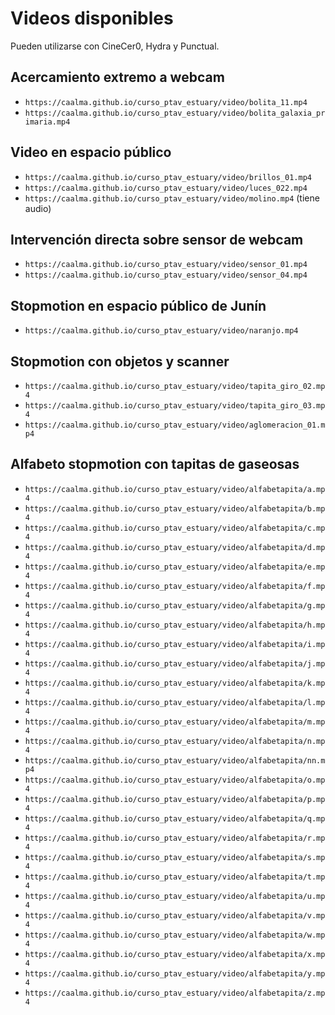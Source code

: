 # Videos disponibles


Pueden utilizarse con CineCer0, Hydra y Punctual.


## Acercamiento extremo a webcam

+ `https://caalma.github.io/curso_ptav_estuary/video/bolita_11.mp4`
+ `https://caalma.github.io/curso_ptav_estuary/video/bolita_galaxia_primaria.mp4`

## Video en espacio público

+ `https://caalma.github.io/curso_ptav_estuary/video/brillos_01.mp4`
+ `https://caalma.github.io/curso_ptav_estuary/video/luces_022.mp4`
+ `https://caalma.github.io/curso_ptav_estuary/video/molino.mp4` (tiene audio)


## Intervención directa sobre sensor de webcam

+ `https://caalma.github.io/curso_ptav_estuary/video/sensor_01.mp4`
+ `https://caalma.github.io/curso_ptav_estuary/video/sensor_04.mp4`

## Stopmotion en espacio público de Junín

+ `https://caalma.github.io/curso_ptav_estuary/video/naranjo.mp4`

## Stopmotion con objetos y scanner

+ `https://caalma.github.io/curso_ptav_estuary/video/tapita_giro_02.mp4`
+ `https://caalma.github.io/curso_ptav_estuary/video/tapita_giro_03.mp4`
+ `https://caalma.github.io/curso_ptav_estuary/video/aglomeracion_01.mp4`

## Alfabeto stopmotion con tapitas de gaseosas

+ `https://caalma.github.io/curso_ptav_estuary/video/alfabetapita/a.mp4`
+ `https://caalma.github.io/curso_ptav_estuary/video/alfabetapita/b.mp4`
+ `https://caalma.github.io/curso_ptav_estuary/video/alfabetapita/c.mp4`
+ `https://caalma.github.io/curso_ptav_estuary/video/alfabetapita/d.mp4`
+ `https://caalma.github.io/curso_ptav_estuary/video/alfabetapita/e.mp4`
+ `https://caalma.github.io/curso_ptav_estuary/video/alfabetapita/f.mp4`
+ `https://caalma.github.io/curso_ptav_estuary/video/alfabetapita/g.mp4`
+ `https://caalma.github.io/curso_ptav_estuary/video/alfabetapita/h.mp4`
+ `https://caalma.github.io/curso_ptav_estuary/video/alfabetapita/i.mp4`
+ `https://caalma.github.io/curso_ptav_estuary/video/alfabetapita/j.mp4`
+ `https://caalma.github.io/curso_ptav_estuary/video/alfabetapita/k.mp4`
+ `https://caalma.github.io/curso_ptav_estuary/video/alfabetapita/l.mp4`
+ `https://caalma.github.io/curso_ptav_estuary/video/alfabetapita/m.mp4`
+ `https://caalma.github.io/curso_ptav_estuary/video/alfabetapita/n.mp4`
+ `https://caalma.github.io/curso_ptav_estuary/video/alfabetapita/nn.mp4`
+ `https://caalma.github.io/curso_ptav_estuary/video/alfabetapita/o.mp4`
+ `https://caalma.github.io/curso_ptav_estuary/video/alfabetapita/p.mp4`
+ `https://caalma.github.io/curso_ptav_estuary/video/alfabetapita/q.mp4`
+ `https://caalma.github.io/curso_ptav_estuary/video/alfabetapita/r.mp4`
+ `https://caalma.github.io/curso_ptav_estuary/video/alfabetapita/s.mp4`
+ `https://caalma.github.io/curso_ptav_estuary/video/alfabetapita/t.mp4`
+ `https://caalma.github.io/curso_ptav_estuary/video/alfabetapita/u.mp4`
+ `https://caalma.github.io/curso_ptav_estuary/video/alfabetapita/v.mp4`
+ `https://caalma.github.io/curso_ptav_estuary/video/alfabetapita/w.mp4`
+ `https://caalma.github.io/curso_ptav_estuary/video/alfabetapita/x.mp4`
+ `https://caalma.github.io/curso_ptav_estuary/video/alfabetapita/y.mp4`
+ `https://caalma.github.io/curso_ptav_estuary/video/alfabetapita/z.mp4`
